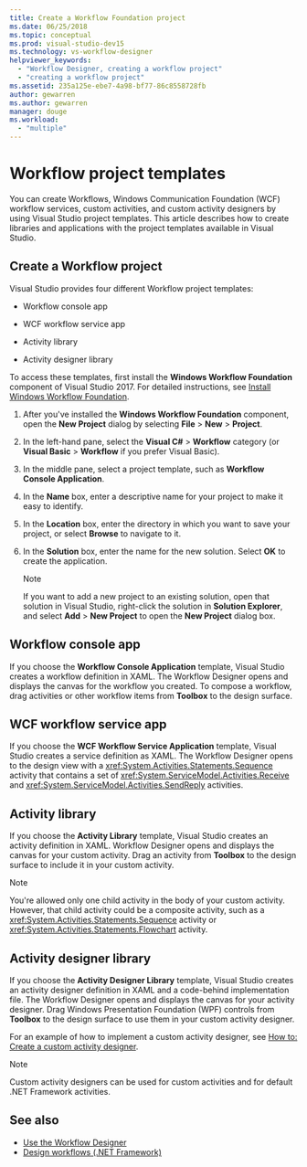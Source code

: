 ```yaml
---
title: Create a Workflow Foundation project
ms.date: 06/25/2018
ms.topic: conceptual
ms.prod: visual-studio-dev15
ms.technology: vs-workflow-designer
helpviewer_keywords:
  - "Workflow Designer, creating a workflow project"
  - "creating a workflow project"
ms.assetid: 235a125e-ebe7-4a98-bf77-86c8558728fb
author: gewarren
ms.author: gewarren
manager: douge
ms.workload:
  - "multiple"
---
```

# Workflow project templates

You can create Workflows, Windows Communication Foundation (WCF) workflow services, custom activities, and custom activity designers by using Visual Studio project templates. This article describes how to create libraries and applications with the project templates available in Visual Studio.

## Create a Workflow project

Visual Studio provides four different Workflow project templates:

- Workflow console app

- WCF workflow service app

- Activity library

- Activity designer library

To access these templates, first install the **Windows Workflow Foundation** component of Visual Studio 2017. For detailed instructions, see [Install Windows Workflow Foundation](developing-applications-with-the-workflow-designer.md#install-windows-workflow-foundation).

1. After you've installed the **Windows Workflow Foundation** component, open the **New Project** dialog by selecting **File** > **New** > **Project**.

1. In the left-hand pane, select the **Visual C#** > **Workflow** category (or **Visual Basic** > **Workflow** if you prefer Visual Basic).

1. In the middle pane, select a project template, such as **Workflow Console Application**.

1. In the **Name** box, enter a descriptive name for your project to make it easy to identify.

1. In the **Location** box, enter the directory in which you want to save your project, or select **Browse** to navigate to it.

1. In the **Solution** box, enter the name for the new solution. Select **OK** to create the application.

   > [!NOTE]
   > If you want to add a new project to an existing solution, open that solution in Visual Studio, right-click the solution in **Solution Explorer**, and select **Add** > **New Project** to open the **New Project** dialog box.

## Workflow console app

If you choose the **Workflow Console Application** template, Visual Studio creates a workflow definition in XAML. The Workflow Designer opens and displays the canvas for the workflow you created. To compose a workflow, drag activities or other workflow items from **Toolbox** to the design surface.

## WCF workflow service app

If you choose the **WCF Workflow Service Application** template, Visual Studio creates a service definition as XAML. The Workflow Designer opens to the design view with a <xref:System.Activities.Statements.Sequence> activity that contains a set of <xref:System.ServiceModel.Activities.Receive> and <xref:System.ServiceModel.Activities.SendReply> activities.

## Activity library

If you choose the **Activity Library** template, Visual Studio creates an activity definition in XAML. Workflow Designer opens and displays the canvas for your custom activity. Drag an activity from **Toolbox** to the design surface to include it in your custom activity.

> [!NOTE]
> You're allowed only one child activity in the body of your custom activity. However, that child activity could be a composite activity, such as a <xref:System.Activities.Statements.Sequence> activity or <xref:System.Activities.Statements.Flowchart> activity.

## Activity designer library

If you choose the **Activity Designer Library** template, Visual Studio creates an activity designer definition in XAML and a code-behind implementation file. The Workflow Designer opens and displays the canvas for your activity designer. Drag Windows Presentation Foundation (WPF) controls from **Toolbox** to the design surface to use them in your custom activity designer.

For an example of how to implement a custom activity designer, see [How to: Create a custom activity designer](/dotnet/framework/windows-workflow-foundation/how-to-create-a-custom-activity-designer).

> [!NOTE]
> Custom activity designers can be used for custom activities and for default .NET Framework activities.

## See also

- [Use the Workflow Designer](../workflow-designer/using-the-workflow-designer.md)
- [Design workflows (.NET Framework)](/dotnet/framework/windows-workflow-foundation/designing-workflows)